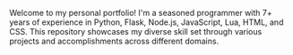 Welcome to my personal portfolio! I'm a seasoned programmer with 7+ years of experience in Python, Flask, Node.js, JavaScript, Lua, HTML, and CSS. This repository showcases my diverse skill set through various projects and accomplishments across different domains.
